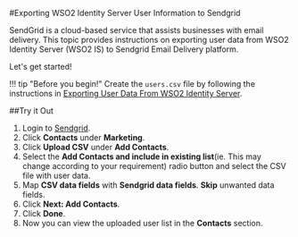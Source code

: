 #Exporting WSO2 Identity Server User Information to Sendgrid

SendGrid is a cloud-based service that assists businesses with email delivery. 
This topic provides instructions on exporting user data from WSO2 Identity Server (WSO2 IS) to Sendgrid Email Delivery
platform.

Let's get started!

!!! tip "Before you begin!"
    Create the `users.csv` file by following the instructions in 
    [Exporting User Data From WSO2 Identity Server]({{base_path}}/sync-account-overview).

##Try it Out

1. Login to [Sendgrid](https://sendgrid.com/).
2. Click **Contacts** under **Marketing**.
    <!--![contacts-in-sendgrid]({{base_path}}/assets/img/tutorials/contacts-in-sendgrid.png) -->
3. Click **Upload CSV** under **Add Contacts**.
    <!--![data-import-in-sendgrid]({{base_path}}/assets/img/tutorials/data-import-in-sendgrid.png) -->
4. Select the **Add Contacts and include in existing list**(ie. This may change according to your requirement) 
radio button and select the CSV file with user data.
    <!--![import-from-spread-sheet-sendgrid]({{base_path}}/assets/img/tutorials/import-from-spread-sheet-sendgrid.png) -->
5. Map **CSV data fields** with **Sendgrid data fields**. **Skip** unwanted data fields.
6. Click **Next: Add Contacts**.
7. Click **Done**. 
8. Now you can view the uploaded user list in the **Contacts** section.
